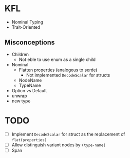 # KFL

- Nominal Typing
- Trait-Oriented

## Misconceptions

- Children
  - Not eble to use enum as a single child
- Nominal
  - Flatten properties (analogous to serde)
    - Not implemented `DecodeScalar` for structs
  - NodeName
  - TypeName
- Option vs Default
- unwrap
- new type

# TODO

- [ ] Implement `DecodeScalar` for struct as the replacement of `flat(properties)`
- [ ] Allow distinguish variant nodes by `(type-name)`
- [ ] Span

